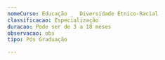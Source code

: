 ```yaml
---
nomeCurso: Educação _  Diversidade Étnico-Racial
classificacao: Especialização
duracao: Pode ser de 3 a 18 meses
observacao: obs
tipo: Pós Graduação

---
```


